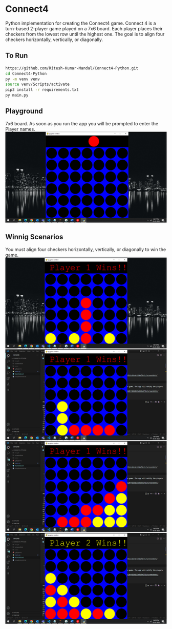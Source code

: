 # Connect4
Python implementation for creating the Connect4 game. Connect 4 is a turn-based 2-player game played on a 7x6 board. Each player places their checkers from the lowest row until the highest one. The goal is to align four checkers horizontally, vertically, or diagonally.

## To Run
```sh
https://github.com/Ritesh-Kumar-Mandal/Connect4-Python.git
cd Connect4-Python
py -m venv venv 
source venv/Scripts/activate 
pip3 install -r requirements.txt
py main.py
```

## Playground
7x6 board. As soon as you run the app you will be prompted to enter the Player names.
![PlayGround](https://github.com/Ritesh-Kumar-Mandal/Connect4-Python/blob/3a27e3783782d3b514117f78ef944377b9490397/screenshots/Playground.png)


## Winnig Scenarios
You must align four checkers horizontally, vertically, or diagonally to win the game.
![Win1](https://github.com/Ritesh-Kumar-Mandal/Connect4-Python/blob/3a27e3783782d3b514117f78ef944377b9490397/screenshots/WinScenario1.png)
![Win2](https://github.com/Ritesh-Kumar-Mandal/Connect4-Python/blob/3a27e3783782d3b514117f78ef944377b9490397/screenshots/WinScenario2.png)
![Win2](https://github.com/Ritesh-Kumar-Mandal/Connect4-Python/blob/3a27e3783782d3b514117f78ef944377b9490397/screenshots/WinScenario3.png)
![Win4](https://github.com/Ritesh-Kumar-Mandal/Connect4-Python/blob/3a27e3783782d3b514117f78ef944377b9490397/screenshots/WinScenario4.png)